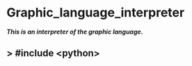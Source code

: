 # Graphic_language_interpreter
***This is an interpreter of the graphic language.***

## > \#include \<python\>
